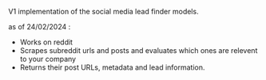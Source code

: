 V1 implementation of the social media lead finder models.

as of 24/02/2024 : 
- Works on reddit
- Scrapes subreddit urls and posts and evaluates which ones are relevent to your company
- Returns their post URLs, metadata and lead information.
